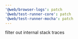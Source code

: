 ```yaml
---
'@web/browser-logs': patch
'@web/test-runner-core': patch
'@web/test-runner-mocha': patch
---
```


filter out internal stack traces
